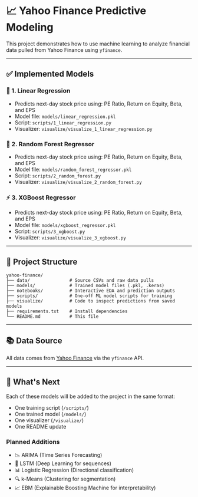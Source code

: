 # 📈 Yahoo Finance Predictive Modeling

This project demonstrates how to use machine learning to analyze financial data pulled from Yahoo Finance using `yfinance`.

---

## ✅ Implemented Models

### 🧮 1. Linear Regression
- Predicts next-day stock price using: PE Ratio, Return on Equity, Beta, and EPS
- Model file: `models/linear_regression.pkl`
- Script: `scripts/1_linear_regression.py`
- Visualizer: `visualize/visualize_1_linear_regression.py`

### 🌲 2. Random Forest Regressor
- Predicts next-day stock price using: PE Ratio, Return on Equity, Beta, and EPS
- Model file: `models/random_forest_regressor.pkl`
- Script: `scripts/2_random_forest.py`
- Visualizer: `visualize/visualize_2_random_forest.py`

### ⚡ 3. XGBoost Regressor
- Predicts next-day stock price using: PE Ratio, Return on Equity, Beta, and EPS
- Model file: `models/xgboost_regressor.pkl`
- Script: `scripts/3_xgboost.py`
- Visualizer: `visualize/visualize_3_xgboost.py`

---

## 📁 Project Structure

```
yahoo-finance/
├── data/               # Source CSVs and raw data pulls
├── models/             # Trained model files (.pkl, .keras)
├── notebooks/          # Interactive EDA and prediction outputs
├── scripts/            # One-off ML model scripts for training
├── visualize/          # Code to inspect predictions from saved models
├── requirements.txt    # Install dependencies
└── README.md           # This file
```

---

## 📚 Data Source
All data comes from [Yahoo Finance](https://finance.yahoo.com/) via the `yfinance` API.

---

## 🔮 What's Next

Each of these models will be added to the project in the same format:
- One training script (`/scripts/`)
- One trained model (`/models/`)
- One visualizer (`/visualize/`)
- One README update

### Planned Additions

- 📉 ARIMA (Time Series Forecasting)
- 🧠 LSTM (Deep Learning for sequences)
- 📊 Logistic Regression (Directional classification)
- 🔍 k-Means (Clustering for segmentation)
- 📈 EBM (Explainable Boosting Machine for interpretability)
